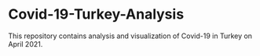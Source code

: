 # Covid-19-Turkey-Analysis
This repository contains analysis and visualization of Covid-19 in Turkey on April 2021. 
